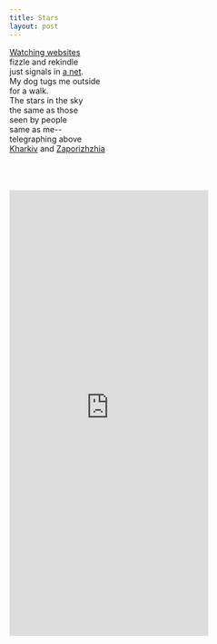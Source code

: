 ```yaml
---
title: Stars
layout: post
---
```


[Watching websites]  
fizzle and rekindle  
just signals in [a net].  
My dog tugs me outside  
for a walk.  
The stars in the sky  
the same as those  
seen by people  
same as me--  
telegraphing above  
[Kharkiv] and [Zaporizhzhia]

<br>
<br>
<br>

<iframe style="border: 0; width: 350px; height: 786px;" src="https://bandcamp.com/EmbeddedPlayer/album=2510774928/size=large/bgcol=ffffff/linkcol=0687f5/transparent=true/" seamless><a href="https://homenormal.bandcamp.com/album/places-for-peace">Places for Peace by Various Artists</a></iframe>

[watching websites]: https://www.sucho.org
[a net]: https://en.wikipedia.org/wiki/Indra%27s_net
[Kharkiv]: https://www.nytimes.com/live/2022/03/04/world/russia-ukraine/videos-show-widespread-destruction-in-civilian-areas-of-kharkiv
[Zaporizhzhia]: https://www.nytimes.com/2022/03/04/world/europe/nuclear-plant-fire.html


